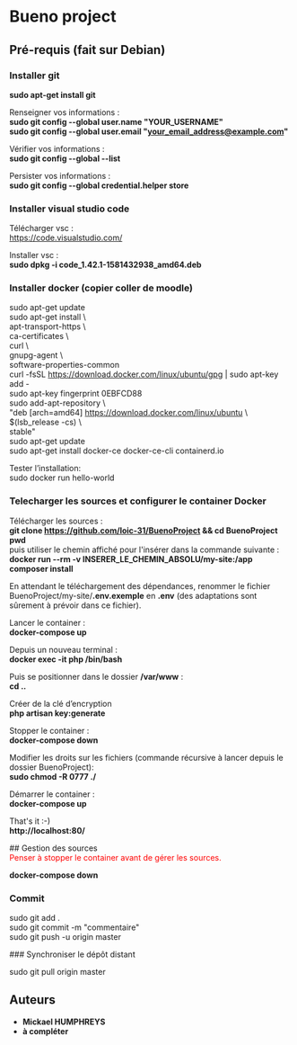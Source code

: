  
# Bueno project

## Pré-requis (fait sur Debian)

### Installer git

**sudo apt-get install git**  

Renseigner vos informations :    
**sudo git config --global user.name "YOUR_USERNAME"**  
**sudo git config --global user.email "your_email_address@example.com"**  

Vérifier vos informations :  
**sudo git config --global --list**  

Persister vos informations :  
**sudo git config --global credential.helper store**  

### Installer visual studio code

Télécharger vsc :  
https://code.visualstudio.com/  

Installer vsc :  
**sudo dpkg -i code_1.42.1-1581432938_amd64.deb**  

### Installer docker (copier coller de moodle)  

sudo apt-get update  
sudo apt-get install \  
    apt-transport-https \  
    ca-certificates \  
    curl \  
    gnupg-agent \  
    software-properties-common  
curl -fsSL https://download.docker.com/linux/ubuntu/gpg | sudo apt-key add -  
sudo apt-key fingerprint 0EBFCD88  
sudo add-apt-repository \  
   "deb [arch=amd64] https://download.docker.com/linux/ubuntu \  
   $(lsb_release -cs) \  
   stable"  
sudo apt-get update  
sudo apt-get install docker-ce docker-ce-cli containerd.io  

Tester l’installation:  
sudo docker run hello-world  


### Telecharger les sources et configurer le container Docker  

Télécharger les sources :    
**git clone https://github.com/loic-31/BuenoProject && cd BuenoProject**  
**pwd**   
puis utiliser le chemin affiché pour l'insérer dans la commande suivante :  
<strong>docker run --rm -v INSERER_LE_CHEMIN_ABSOLU/my-site:/app composer install</strong>  

En attendant le téléchargement des dépendances, renommer le fichier BuenoProject/my-site/**.env.exemple** en **.env**
(des adaptations sont sûrement à prévoir dans ce fichier).  

Lancer le container :  
**docker-compose up**  

Depuis un nouveau terminal :  
**docker exec -it php /bin/bash**  

Puis se positionner dans le dossier **/var/www** :  
**cd ..**  

Créer de la clé d’encryption  
**php artisan key:generate**  

Stopper le container :  
**docker-compose down**  

Modifier les droits sur les fichiers (commande récursive à lancer depuis le dossier BuenoProject):  
**sudo chmod -R 0777 ./**  

Démarrer le container :  
**docker-compose up**  

That's it :-)    
**http://localhost:80/**  

## Gestion des sources   
<span style="color:red">Penser à stopper le container avant de gérer les sources. </span>  
  
**docker-compose down**

### Commit  

sudo git add .  
sudo git commit -m "commentaire"  
sudo git push -u origin master

### Synchroniser le dépôt distant  

sudo git pull origin master  

## Auteurs

* **Mickael HUMPHREYS**
* **à compléter**
